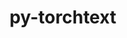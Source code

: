 ---
title: "py-torchtext"
layout: cache
categories: [package, develop-2024-02-04]
meta: {"versions": ["0.17.0"], "compilers": ["apple-clang@=15.0.0", "gcc@=11.4.0"], "oss": ["ubuntu22.04", "ventura"], "platforms": ["darwin", "linux"], "targets": ["aarch64", "x86_64_v3"], "stacks": ["ml-darwin-aarch64-mps", "ml-linux-x86_64-cpu", "ml-linux-x86_64-cuda", "root"], "num_specs": 3, "num_specs_by_stack": {"ml-darwin-aarch64-mps": 1, "root": 3, "ml-linux-x86_64-cpu": 1, "ml-linux-x86_64-cuda": 1}}
spec_details: [{"hash": "xkp75zi2qyhcatrrlfsio6efswd7uhxn", "compiler": "apple-clang@=15.0.0", "versions": ["0.17.0"], "os": "ventura", "platform": "darwin", "target": "aarch64", "variants": ["build_system=python_pip"], "stacks": ["ml-darwin-aarch64-mps", "root"], "size": "-", "tarball": "https://binaries.spack.io/releases/develop-2024-02-04/build_cache/darwin-ventura-aarch64/apple-clang-15.0.0/py-torchtext-0.17.0/darwin-ventura-aarch64-apple-clang-15.0.0-py-torchtext-0.17.0-xkp75zi2qyhcatrrlfsio6efswd7uhxn.spack"}, {"hash": "5twwhakqweoot75cddmfhlel32jz65nw", "compiler": "gcc@=11.4.0", "versions": ["0.17.0"], "os": "ubuntu22.04", "platform": "linux", "target": "x86_64_v3", "variants": ["build_system=python_pip"], "stacks": ["ml-linux-x86_64-cpu", "root"], "size": "-", "tarball": "https://binaries.spack.io/releases/develop-2024-02-04/build_cache/linux-ubuntu22.04-x86_64_v3/gcc-11.4.0/py-torchtext-0.17.0/linux-ubuntu22.04-x86_64_v3-gcc-11.4.0-py-torchtext-0.17.0-5twwhakqweoot75cddmfhlel32jz65nw.spack"}, {"hash": "emwlmrumne7uvp6bkxrox63mt2q4yn25", "compiler": "gcc@=11.4.0", "versions": ["0.17.0"], "os": "ubuntu22.04", "platform": "linux", "target": "x86_64_v3", "variants": ["build_system=python_pip"], "stacks": ["root", "ml-linux-x86_64-cuda"], "size": "-", "tarball": "https://binaries.spack.io/releases/develop-2024-02-04/build_cache/linux-ubuntu22.04-x86_64_v3/gcc-11.4.0/py-torchtext-0.17.0/linux-ubuntu22.04-x86_64_v3-gcc-11.4.0-py-torchtext-0.17.0-emwlmrumne7uvp6bkxrox63mt2q4yn25.spack"}]
---